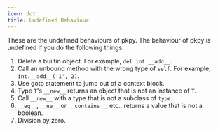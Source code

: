 ```yaml
---
icon: dot
title: Undefined Behaviour
---
```


These are the undefined behaviours of pkpy. The behaviour of pkpy is undefined if you do the following things.

1. Delete a builtin object. For example, `del int.__add__`.
2. Call an unbound method with the wrong type of `self`. For example, `int.__add__('1', 2)`.
3. Use goto statement to jump out of a context block.
4. Type `T`'s `__new__` returns an object that is not an instance of `T`.
5. Call `__new__` with a type that is not a subclass of `type`.
6. `__eq__`, `__ne__` or `__contains__`, etc.. returns a value that is not a boolean.
7. Division by zero.